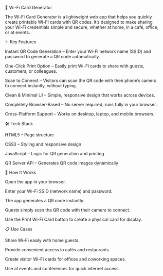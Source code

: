 📶 Wi-Fi Card Generator

The Wi-Fi Card Generator is a lightweight web app that helps you quickly create printable Wi-Fi cards with QR codes. It’s designed to make sharing your Wi-Fi credentials simple and secure, whether at home, in a café, office, or at events.

✨ Key Features

Instant QR Code Generation – Enter your Wi-Fi network name (SSID) and password to generate a QR code automatically.

One-Click Print Option – Easily print Wi-Fi cards to share with guests, customers, or colleagues.

Scan to Connect – Visitors can scan the QR code with their phone’s camera to connect instantly, without typing.

Clean & Minimal UI – Simple, responsive design that works across devices.

Completely Browser-Based – No server required; runs fully in your browser.

Cross-Platform Support – Works on desktop, laptop, and mobile browsers.

🛠️ Tech Stack

HTML5 – Page structure

CSS3 – Styling and responsive design

JavaScript – Logic for QR generation and printing

QR Server API – Generates QR code images dynamically

📌 How It Works

Open the app in your browser.

Enter your Wi-Fi SSID (network name) and password.

The app generates a QR code instantly.

Guests simply scan the QR code with their camera to connect.

Use the Print Wi-Fi Card button to create a physical card for display.

📋 Use Cases

Share Wi-Fi easily with home guests.

Provide convenient access in cafés and restaurants.

Create visitor Wi-Fi cards for offices and coworking spaces.

Use at events and conferences for quick internet access.
